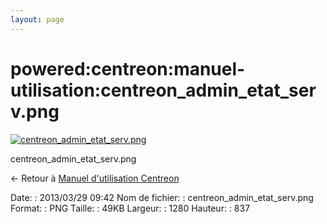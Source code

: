 ```yaml
---
layout: page
---
```


powered:centreon:manuel-utilisation:centreon\_admin\_etat\_serv.png
===================================================================

[![centreon\_admin\_etat\_serv.png](../../..//assets/media/powered/centreon/manuel-utilisation/centreon_admin_etat_serv.png@cache=&w=900&h=588 "centreon_admin_etat_serv.png")](../../..//assets/media/powered/centreon/manuel-utilisation/centreon_admin_etat_serv.png@cache= "Afficher le fichier original")

centreon\_admin\_etat\_serv.png

← Retour à [Manuel d'utilisation
Centreon](../../../../centreon/manuel-utilisation/start.html "centreon:manuel-utilisation:start")

Date:
:   2013/03/29 09:42
Nom de fichier:
:   centreon\_admin\_etat\_serv.png
Format:
:   PNG
Taille:
:   49KB
Largeur:
:   1280
Hauteur:
:   837

